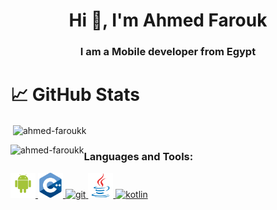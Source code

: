 
<h1 align="center">Hi 👋, I'm Ahmed Farouk</h1>
<h3 align="center">I am a Mobile developer from Egypt</h3>



# 📈 GitHub Stats

<p>&nbsp;<img align="center" src="https://github-readme-stats.vercel.app/api?username=ahmed-faroukk&show_icons=true&locale=en" alt="ahmed-faroukk" /></p>

<p><img align="left" src="https://github-readme-stats.vercel.app/api/top-langs?username=ahmed-faroukk&show_icons=true&locale=en&layout=compact" alt="ahmed-faroukk" /></p>


<h3 align="left">Languages and Tools:</h3>
<p align="left"> <a href="https://developer.android.com" target="_blank" rel="noreferrer"> <img src="https://raw.githubusercontent.com/devicons/devicon/master/icons/android/android-original-wordmark.svg" alt="android" width="40" height="40"/> </a> <a href="https://www.w3schools.com/cpp/" target="_blank" rel="noreferrer"> <img src="https://raw.githubusercontent.com/devicons/devicon/master/icons/cplusplus/cplusplus-original.svg" alt="cplusplus" width="40" height="40"/> </a> <a href="https://git-scm.com/" target="_blank" rel="noreferrer"> <img src="https://www.vectorlogo.zone/logos/git-scm/git-scm-icon.svg" alt="git" width="40" height="40"/> </a> <a href="https://www.java.com" target="_blank" rel="noreferrer"> <img src="https://raw.githubusercontent.com/devicons/devicon/master/icons/java/java-original.svg" alt="java" width="40" height="40"/> </a> <a href="https://kotlinlang.org" target="_blank" rel="noreferrer"> <img src="https://www.vectorlogo.zone/logos/kotlinlang/kotlinlang-icon.svg" alt="kotlin" width="40" height="40"/> </a> </p>
